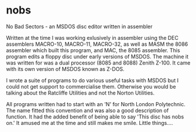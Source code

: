 # nobs
No Bad Sectors - an MSDOS disc editor written in assembler

Written at the time I was working exlusively in assembler using the DEC assemblers MACRO-10, MACRO-11, MACRO-32, as well as MASM the 8086 assembler which built this program, and MAC, the 8085 assembler. This program edits a floppy disc under early versions of MSDOS. The machine it was written for was a dual processor (8085 and 8088) Zenith Z-100. It came with its own version of MSDOS known as Z-DOS.

I wrote a suite of programs to do various useful tasks with MSDOS but I could not get support to commercialise them. Otherwise you would be talking about the Ratcliffe Utilities and not the Norton Utilities.

All programs written had to start with an 'N' for North London Polytechnic. The name fitted this convention and was also a good description of function. It had the added benefit of being able to say 'This disc has nobs on.' It amused me at the time and still makes me smile. Little things....
